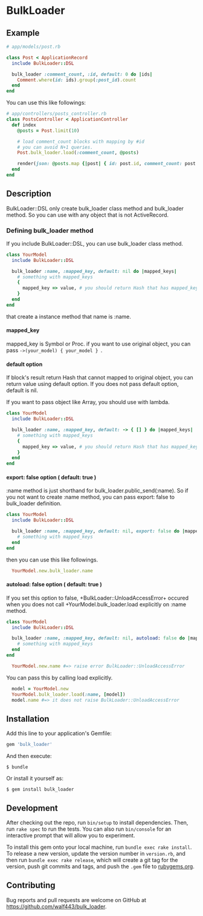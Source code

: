 # BulkLoader

## Example

```ruby
# app/models/post.rb

class Post < ApplicationRecord
  include BulkLoader::DSL

  bulk_loader :comment_count, :id, default: 0 do |ids|
    Comment.where(id: ids).group(:post_id).count
  end
end

```

You can use this like followings:

```ruby
# app/controllers/posts_controller.rb
class PostsController < ApplicationController
  def index
    @posts = Post.limit(10)

    # load comment_count blocks with mapping by #id
    # you can avoid N+1 queries.
    Post.bulk_loader.load(:comment_count, @posts)

    render(json: @posts.map {|post| { id: post.id, comment_count: post.comment_count } })
  end
end
```

## Description

BulkLoader::DSL only create bulk\_loader class method and bulk\_loader method.
So you can use with any object that is not ActiveRecord.

### Defining bulk\_loader method

If you include BulkLoader::DSL, you can use bulk\_loader class method.

```ruby
class YourModel
  include BulkLoader::DSL

  bulk_loader :name, :mapped_key, default: nil do |mapped_keys|
    # something with mapped_keys
    {
      mapped_key => value, # you should return Hash that has mapped_key as key.
    }
  end
end
```

that create a instance method that name is :name.

#### mapped\_key

mapped\_key is Symbol or Proc. if you want to use original object, you can pass `->(your_model) { your_model } `.

#### default option

If block's result return Hash that cannot mapped to original object, you can return value using default option.
If you does not pass default option, default is nil.

If you want to pass object like Array, you should use with lambda.

```ruby
class YourModel
  include BulkLoader::DSL

  bulk_loader :name, :mapped_key, default: -> { [] } do |mapped_keys|
    # something with mapped_keys
    {
      mapped_key => value, # you should return Hash that has mapped_key as key.
    }
  end
end
```

#### export: false option ( default: true )

:name method is just shorthand for bulk\_loader.public\_send(:name). So if you not want to create :name method, you can pass export: false to bulk\_loader definition.

```ruby
class YourModel
  include BulkLoader::DSL

  bulk_loader :name, :mapped_key, default: nil, export: false do |mapped_keys|
    # something with mapped_keys
  end
end
```

then you can use this like followings.

```ruby
  YourModel.new.bulk_loader.name
```

#### autoload: false option ( default: true )

If you set this option to false, +BulkLoader::UnloadAccessError+ occured when you does not call +YourModel.bulk\_loader.load explicitly on :name method.

```ruby
class YourModel
  include BulkLoader::DSL

  bulk_loader :name, :mapped_key, default: nil, autoload: false do |mapped_keys|
    # something with mapped_keys
  end
end
```

```ruby
  YourModel.new.name #=> raise error BulkLoader::UnloadAccessError
```

You can pass this by calling load explicitly.

```ruby
  model = YourModel.new
  YourModel.bulk_loader.load(:name, [model])
  model.name #=> it does not raise BulkLoader::UnloadAccessError
```

## Installation

Add this line to your application's Gemfile:

```ruby
gem 'bulk_loader'
```

And then execute:

    $ bundle

Or install it yourself as:

    $ gem install bulk_loader

## Development

After checking out the repo, run `bin/setup` to install dependencies. Then, run `rake spec` to run the tests. You can also run `bin/console` for an interactive prompt that will allow you to experiment.

To install this gem onto your local machine, run `bundle exec rake install`. To release a new version, update the version number in `version.rb`, and then run `bundle exec rake release`, which will create a git tag for the version, push git commits and tags, and push the `.gem` file to [rubygems.org](https://rubygems.org).

## Contributing

Bug reports and pull requests are welcome on GitHub at https://github.com/walf443/bulk_loader.
